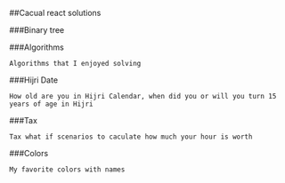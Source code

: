 ##Cacual react solutions

###Binary tree

###Algorithms
```
Algorithms that I enjoyed solving
```

###Hijri Date
```
How old are you in Hijri Calendar, when did you or will you turn 15 years of age in Hijri
```
###Tax
```
Tax what if scenarios to caculate how much your hour is worth
```
###Colors
```
My favorite colors with names
```
